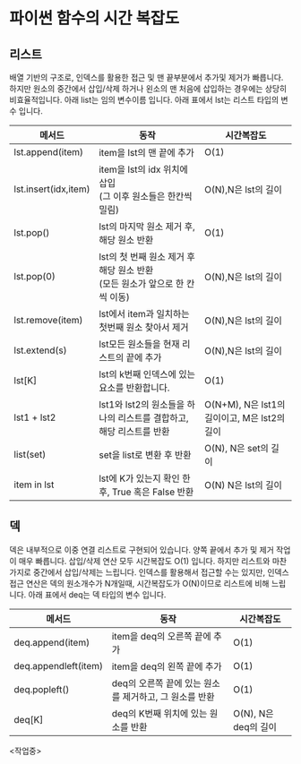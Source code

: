 # 파이썬 함수의 시간 복잡도
## 리스트
배열 기반의 구조로, 인덱스를 활용한 접근 및 맨 끝부분에서 추가및 제거가 빠릅니다. 하지만 원소의 중간에서 삽입/삭제 하거나 왼소의 맨 처음에 삽입하는 경우에는 상당히 비효율적입니다. 아래 list는 임의 변수이름 입니다.  아래 표에서 lst는 리스트 타입의 변수 입니다.


| 메서드   | 동작                                    | 시간복잡도|
| ---------- | ---------------------------------------------- |------------------------------ |
| lst.append(item)    | item을 lst의 맨 끝에 추가                                    | O(1) |
| lst.insert(idx,item)    | item을 lst의 idx 위치에 삽입</br>(그 이후 원소들은 한칸씩 밀림) | O(N),N은 lst의 길이          |  
| lst.pop()    | lst의 마지막 원소 제거 후, 해당 원소 반환                                    | O(1) |
| lst.pop(0)    | lst의 첫 번째 원소 제거 후 해당 원소 반환</br>(모든 원소가 앞으로 한 칸씩 이동)| O(N),N은 lst의 길이 |
| lst.remove(item)    | lst에서 item과 일치하는 첫번째 원소 찾아서 제거                                    | O(N),N은 lst의 길이 |
| lst.extend(s)    | lst모든 원소들을 현재 리스트의 끝에 추가                                    | O(N),N은 lst의 길이 |
| lst[K]    | lst의 k번째 인덱스에 있는 요소를 반환합니다.                                    | O(1) |
| lst1 + lst2    | lst1와 lst2의 원소들을 하나의 리스트를 결합하고, 해당 리스트를 반환                                    | O(N+M), N은 lst1의 길이이고, M은 lst2의 길이 |
| list(set)   | set을 list로 변환 후 반환                                    | O(N), N은 set의 길이 |
| item in lst    | lst에 K가 있는지 확인 한후, True 혹은 False 반환                                    | O(N) N은 lst의 길이 |

## 덱
덱은 내부적으로 이중 연결 리스트로 구현되어 있습니다. 양쪽 끝에서 추가 및 제거 작업이 매우 빠릅니다. 삽입/삭제 연산 모두 시간복잡도 O(1) 입니다. 하지만 리스트와 마찬가지로 중간에서 삽입/삭제는 느립니다. 인덱스를 활용해서 접근할 수는 있지만, 인덱스 접근 연산은 덱의 원소개수가 N개일때, 시간복잡도가 O(N)이므로 리스트에 비해 느립니다.  아래 표에서 deq는 덱 타입의 변수 입니다.

| 메서드   | 동작                                    | 시간복잡도|
| ---------- | ---------------------------------------------- |------------------------------ |
| deq.append(item) | item을 deq의 오른쪽 끝에 추가 |O(1) |
| deq.appendleft(item) | item을 deq의 왼쪽 끝에 추가 |O(1) |
| deq.popleft() | deq의 오른쪽 끝에 있는 원소를 제거하고, 그 원소를 반환 |O(1) |
| deq[K] | deq의 K번째 위치에 있는 원소를 반환 |O(N), N은 deq의 길이 |


<작업중>
